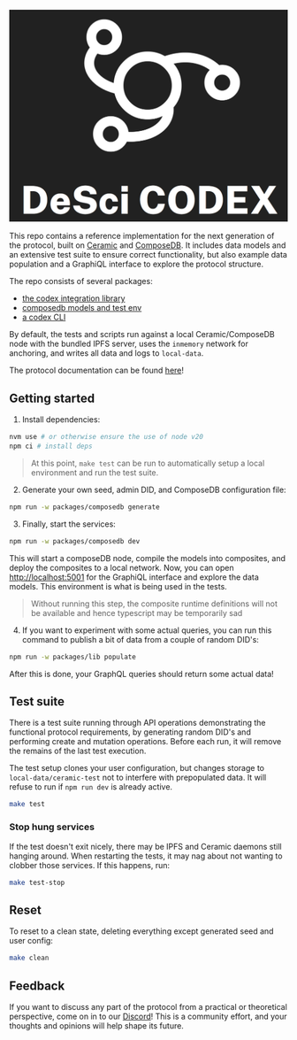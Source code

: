 ![DeSci Codex logotype](/codex.png)

This repo contains a reference implementation for the next generation of the protocol, built on [Ceramic](https://ceramic.network/) and [ComposeDB](https://composedb.js.org/docs/0.5.x/introduction). It includes data models and an extensive test suite to ensure correct functionality, but also example data population and a GraphiQL interface to explore the protocol structure.

The repo consists of several packages:
- [the codex integration library](/packages/lib/README.md)
- [composedb models and test env](/packages/composedb/README.md)
- [a codex CLI](/packages/cli/README.md)


By default, the tests and scripts run against a local Ceramic/ComposeDB node with the bundled IPFS server, uses the `inmemory` network for anchoring, and writes all data and logs to `local-data`.

The protocol documentation can be found [here](https://codex.desci.com)!

## Getting started

1. Install dependencies:

```bash
nvm use # or otherwise ensure the use of node v20
npm ci # install deps
```

> At this point, `make test` can be run to automatically setup a local environment and run the test suite.

2. Generate your own seed, admin DID, and ComposeDB configuration file:

```bash
npm run -w packages/composedb generate
```

3. Finally, start the services:

```bash
npm run -w packages/composedb dev
```

This will start a composeDB node, compile the models into composites, and deploy the composites to a local network. Now, you can open [http://localhost:5001](http://localhost:5001) for the GraphiQL interface and explore the data models. This environment is what is being used in the tests.

> Without running this step, the composite runtime definitions will not be available and hence typescript may be temporarily sad

4. If you want to experiment with some actual queries, you can run this command to publish a bit of data from a couple of random DID's:

```bash
npm run -w packages/lib populate
```

After this is done, your GraphQL queries should return some actual data!


## Test suite

There is a test suite running through API operations demonstrating the functional protocol requirements, by generating random DID's and performing create and mutation operations. Before each run, it will remove the remains of the last test execution.

The test setup clones your user configuration, but changes storage to `local-data/ceramic-test` not to interfere with prepopulated data. It will refuse to run if `npm run dev` is already active.

```bash
make test
```

### Stop hung services
If the test doesn't exit nicely, there may be IPFS and Ceramic daemons still hanging around. When restarting the tests, it may nag about not wanting to clobber those services. If this happens, run:

```bash
make test-stop
```

## Reset

To reset to a clean state, deleting everything except generated seed and user config:

```bash
make clean
```

## Feedback

If you want to discuss any part of the protocol from a practical or theoretical perspective, come on in to our [Discord](https://discord.gg/A5P9fgB5Cf)! This is a community effort, and your thoughts and opinions will help shape its future.
